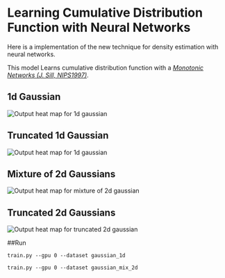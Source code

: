 # Learning Cumulative Distribution Function with Neural Networks 
Here is a implementation of the new technique for density estimation with neural networks.

This model Learns cumulative distribution function with a *[Monotonic Networks (J. Sill, NIPS1997)](https://papers.nips.cc/paper/1358-monotonic-networks)*.

## 1d Gaussian
![Output heat map for 1d gaussian](images/gaussian_1d.png?raw=true)

## Truncated 1d Gaussian
![Output heat map for 1d gaussian](images/half_gaussian_1d.png?raw=true)

## Mixture of 2d Gaussians
![Output heat map for mixture of 2d gaussian](images/mixed_gaussian_2d.png?raw=true)

## Truncated 2d Gaussians
![Output heat map for truncated 2d gaussian](images/half_gaussian_2d.png?raw=true)

##Run
```
train.py --gpu 0 --dataset gaussian_1d
```
```
train.py --gpu 0 --dataset gaussian_mix_2d
```
